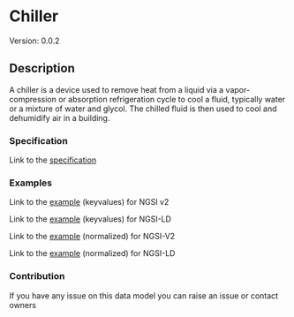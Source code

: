 # Chiller
Version: 0.0.2

## Description 

A chiller is a device used to remove heat from a liquid via a vapor-compression or absorption refrigeration cycle to cool a fluid, typically water or a mixture of water and glycol. The chilled fluid is then used to cool and dehumidify air in a building.
### Specification

Link to the [specification](https://github.com/smart-data-models/incubated/SAREF/s4bldg/Chiller/doc/spec.md)

### Examples

Link to the [example](https://github.com/smart-data-models/incubated/SAREF/s4bldg/Chiller/examples/example.json) (keyvalues) for NGSI v2

Link to the [example](https://github.com/smart-data-models/incubated/SAREF/s4bldg/Chiller/examples/example.jsonld) (keyvalues) for NGSI-LD

Link to the [example](https://github.com/smart-data-models/incubated/SAREF/s4bldg/Chiller/examples/example-normalized.json) (normalized) for NGSI-V2

Link to the [example](https://github.com/smart-data-models/incubated/SAREF/s4bldg/Chiller/examples/example-normalized.jsonld) (normalized) for NGSI-LD
### Contribution

 If you have any issue on this data model you can raise an issue or contact owners
